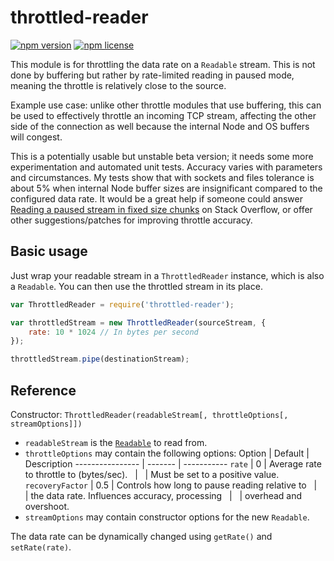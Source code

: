# throttled-reader

[![npm version](https://img.shields.io/npm/v/throttled-reader.svg)](https://www.npmjs.com/package/throttled-reader)
[![npm license](https://img.shields.io/npm/l/throttled-reader.svg)](https://www.npmjs.com/package/throttled-reader)

This module is for throttling the data rate on a `Readable` stream. This is not
done by buffering but rather by rate-limited reading in paused mode, meaning the
throttle is relatively close to the source.

Example use case: unlike other throttle modules that use buffering, this can be
used to effectively throttle an incoming TCP stream, affecting the other side
of the connection as well because the internal Node and OS buffers will congest.

This is a potentially usable but unstable beta version; it needs some more 
experimentation and automated unit tests. Accuracy varies with parameters and
circumstances. My tests show that with sockets and files tolerance is about 5%
when internal Node buffer sizes are insignificant compared to the configured
data rate. It would be a great help if someone could answer
[Reading a paused stream in fixed size chunks][1] on Stack Overflow, or offer
other suggestions/patches for improving throttle accuracy.

## Basic usage

Just wrap your readable stream in a `ThrottledReader` instance, which is also
a `Readable`. You can then use the throttled stream in its place.

```javascript
var ThrottledReader = require('throttled-reader');

var throttledStream = new ThrottledReader(sourceStream, {
    rate: 10 * 1024 // In bytes per second
});

throttledStream.pipe(destinationStream);
```

## Reference

Constructor:
`ThrottledReader(readableStream[, throttleOptions[, streamOptions]])`

* `readableStream` is the [`Readable`][2] to read from.
* `throttleOptions` may contain the following options:
    Option           | Default | Description
    ---------------- | ------- | -----------
    `rate`           | 0       | Average rate to throttle to (bytes/sec).
    &nbsp;           | &nbsp;  | Must be set to a positive value.
    `recoveryFactor` | 0.5     | Controls how long to pause reading relative to
    &nbsp;           | &nbsp;  | the data rate. Influences accuracy, processing
    &nbsp;           | &nbsp;  | overhead and overshoot.
* `streamOptions` may contain constructor options for the new `Readable`.

The data rate can be dynamically changed using `getRate()` and `setRate(rate)`.

[1]: http://stackoverflow.com/q/32771957/1239690
[2]: https://nodejs.org/api/stream.html#stream_class_stream_readable
